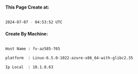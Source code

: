 
   
#### This Page Create at:

```bash

2024-07-07 - 04:53:52 UTC

```

#### Create By Machine:

```bash

Host Name : fv-az585-765

platform  : Linux-6.5.0-1022-azure-x86_64-with-glibc2.35

Ip Local  : 10.1.0.63

```

